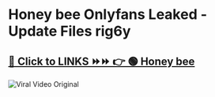 
 # Honey bee Onlyfans Leaked - Update Files rig6y

## <h2><a href="https://clipsfans.com/Honey_bee&ref=git">🔗 Click to LINKS ⏩⏩ 👉 🟢 Honey bee </a></h2>

<a href="https://clipsfans.com/Honey_bee&ref=git" rel="nofollow" data-target="animated-image.originalLink"><img src="https://i.ibb.co.com/xMMVF88/686577567.gif" alt="Viral Video Original" style="max-width: 100%; display: inline-block;" data-target="animated-image.originalImage"></a>

